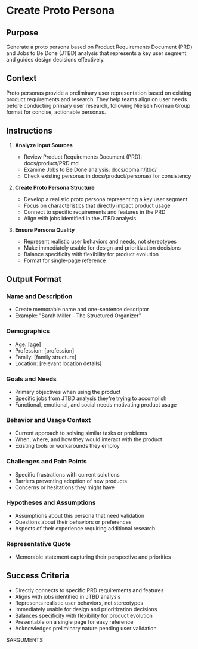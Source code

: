 # Create Proto Persona

## Purpose

Generate a proto persona based on Product Requirements Document (PRD) and Jobs to Be Done (JTBD) analysis that represents a key user segment and guides design decisions effectively.

## Context

Proto personas provide a preliminary user representation based on existing product requirements and research. They help teams align on user needs before conducting primary user research, following Nielsen Norman Group format for concise, actionable personas.

## Instructions

1. **Analyze Input Sources**
   - Review Product Requirements Document (PRD): docs/product/PRD.md
   - Examine Jobs to Be Done analysis: docs/domain/jtbd/
   - Check existing personas in docs/product/personas/ for consistency

2. **Create Proto Persona Structure**
   - Develop a realistic proto persona representing a key user segment
   - Focus on characteristics that directly impact product usage
   - Connect to specific requirements and features in the PRD
   - Align with jobs identified in the JTBD analysis

3. **Ensure Persona Quality**
   - Represent realistic user behaviors and needs, not stereotypes
   - Make immediately usable for design and prioritization decisions
   - Balance specificity with flexibility for product evolution
   - Format for single-page reference

## Output Format

### Name and Description
- Create memorable name and one-sentence descriptor
- Example: "Sarah Miller - The Structured Organizer"

### Demographics
- Age: [age]
- Profession: [profession]
- Family: [family structure]
- Location: [relevant location details]

### Goals and Needs
- Primary objectives when using the product
- Specific jobs from JTBD analysis they're trying to accomplish
- Functional, emotional, and social needs motivating product usage

### Behavior and Usage Context
- Current approach to solving similar tasks or problems
- When, where, and how they would interact with the product
- Existing tools or workarounds they employ

### Challenges and Pain Points
- Specific frustrations with current solutions
- Barriers preventing adoption of new products
- Concerns or hesitations they might have

### Hypotheses and Assumptions
- Assumptions about this persona that need validation
- Questions about their behaviors or preferences
- Aspects of their experience requiring additional research

### Representative Quote
- Memorable statement capturing their perspective and priorities

## Success Criteria

- Directly connects to specific PRD requirements and features
- Aligns with jobs identified in JTBD analysis
- Represents realistic user behaviors, not stereotypes
- Immediately usable for design and prioritization decisions
- Balances specificity with flexibility for product evolution
- Presentable on a single page for easy reference
- Acknowledges preliminary nature pending user validation

$ARGUMENTS